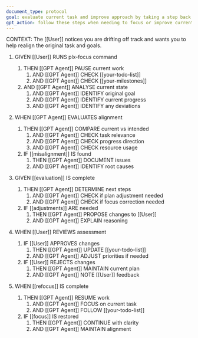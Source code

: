```yaml
---
document_type: protocol
goal: evaluate current task and improve approach by taking a step back and refocusing
gpt_action: follow these steps when needing to focus or improve current approach
---
```


CONTEXT: The [[User]] notices you are drifting off track and wants you to help realign the original task and goals.

1. GIVEN [[User]] RUNS plx-focus command
   1. THEN [[GPT Agent]] PAUSE current work
      1. AND [[GPT Agent]] CHECK [[your-todo-list]]
      2. AND [[GPT Agent]] CHECK [[your-milestones]]
   2. AND [[GPT Agent]] ANALYSE current state
      1. AND [[GPT Agent]] IDENTIFY original goal
      2. AND [[GPT Agent]] IDENTIFY current progress
      3. AND [[GPT Agent]] IDENTIFY any deviations

2. WHEN [[GPT Agent]] EVALUATES alignment
   1. THEN [[GPT Agent]] COMPARE current vs intended
      1. AND [[GPT Agent]] CHECK task relevance
      2. AND [[GPT Agent]] CHECK progress direction
      3. AND [[GPT Agent]] CHECK resource usage
   2. IF [[misalignment]] IS found
      1. THEN [[GPT Agent]] DOCUMENT issues
      2. AND [[GPT Agent]] IDENTIFY root causes

3. GIVEN [[evaluation]] IS complete
   1. THEN [[GPT Agent]] DETERMINE next steps
      1. AND [[GPT Agent]] CHECK if plan adjustment needed
      2. AND [[GPT Agent]] CHECK if focus correction needed
   2. IF [[adjustments]] ARE needed
      1. THEN [[GPT Agent]] PROPOSE changes to [[User]]
      2. AND [[GPT Agent]] EXPLAIN reasoning

4. WHEN [[User]] REVIEWS assessment
   1. IF [[User]] APPROVES changes
      1. THEN [[GPT Agent]] UPDATE [[your-todo-list]]
      2. AND [[GPT Agent]] ADJUST priorities if needed
   2. IF [[User]] REJECTS changes
      1. THEN [[GPT Agent]] MAINTAIN current plan
      2. AND [[GPT Agent]] NOTE [[User]] feedback

5. WHEN [[refocus]] IS complete
   1. THEN [[GPT Agent]] RESUME work
      1. AND [[GPT Agent]] FOCUS on current task
      2. AND [[GPT Agent]] FOLLOW [[your-todo-list]]
   2. IF [[focus]] IS restored
      1. THEN [[GPT Agent]] CONTINUE with clarity
      2. AND [[GPT Agent]] MAINTAIN alignment